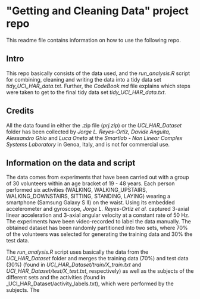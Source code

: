 # "Getting and Cleaning Data" project repo

This readme file contains information on how to use the following repo.

## Intro
This repo basically consists of the data used, and the _run_analysis.R_ script for combining, cleaning and writing the data into a tidy data set _tidy_UCI_HAR_data.txt_. Further, the _CodeBook.md_ file explains which steps were taken to get to the final tidy data set _tidy_UCI_HAR_data.txt_.

## Credits
All the data found in either the .zip file (_prj.zip_) or the _UCI_HAR_Dataset_ folder has been collected by _Jorge L. Reyes-Ortiz, Davide Anguita, Alessandro Ghio_ and _Luca Oneto_ at the _Smartlab - Non Linear Complex Systems Laboratory_ in Genoa, Italy, and is not for commercial use.

## Information on the data and script
The data comes from experiments that have been carried out with a group of 30 volunteers within an age bracket of 19 - 48 years. Each person performed six activities (WALKING, WALKING_UPSTAIRS, WALKING_DOWNSTAIRS, SITTING, STANDING, LAYING) wearing a smartphone (Samsung Galaxy S II) on the waist. Using its embedded accelerometer and gyroscope, _Jorge L. Reyes-Ortiz et al._ captured 3-axial linear acceleration and 3-axial angular velocity at a constant rate of 50 Hz. The experiments have been video-recorded to label the data manually. The obtained dataset has been randomly partitioned into two sets, where 70% of the volunteers was selected for generating the training data and 30% the test data.

The _run_analysis.R_ script uses basically the data from the _UCI_HAR_Dataset_ folder and merges the training data (70%) and test data (30%) (found in _UCI_HAR_Dataset/train/X_train.txt_ and _UCI_HAR_Dataset/test/X_test.txt_, respectively) as well as the subjects of the different sets and the activities (found in _UCI_HAR_Dataset/activity_labels.txt), which were performed by the subjects. The 
